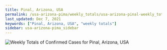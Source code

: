 ```yaml
---
title: Pinal, Arizona, USA
permalink: /usa-arizona-pima/weekly_totals/usa-arizona-pinal-weekly_totals.html
last_updated: Dec 7, 2021
keywords: ["Pinal, Arizona, USA", "weekly totals"]
sidebar: usa-arizona-pima_sidebar
---
```


![Weekly Totals of Confirmed Cases for Pinal, Arizona, USA](/covid_tracker/images/graphs/usa-arizona-pinal-weekly_totals_graph.png)
